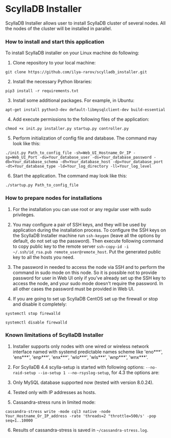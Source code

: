 # ScyllaDB Installer
ScyllaDB Installer allows user to install ScyllaDB cluster of several nodes. All the nodes of the cluster will be installed in parallel.

### How to install and start this application
To install ScyllaDB installer on your Linux machine do following:
1. Clone repository to your local machine:

`git clone https://github.com/ilya-rarov/scylladb_installer.git`

2. Install the necessary Python libraries:

`pip3 install -r requirements.txt`

3. Install some additional packages. For example, in Ubuntu:

`apt-get install python3-dev default-libmysqlclient-dev build-essential`

4. Add execute permissions to the following files of the application:

`chmod +x init.py installer.py startup.py controller.py`

5. Perform initialization of config file and database. The command may look like this:

`./init.py Path_to_config_file -sh=Web_UI_Hostname_Or_IP -sp=Web_UI_Port -du=Your_database_user -ds=Your_database_password -db=Your_database_schema -dh=Your_database_host -dp=Your_database_port -dt=Your_database_type -ld=Your_log_directory -ll=Your_log_level`

6. Start the application. The command may look like this:

`./startup.py Path_to_config_file`

### How to prepare nodes for installations
1. For the installation you can use root or any regular user with sudo privileges.

2. You may configure a pair of SSH keys, and they will be used by application during the installation process.
To configure the SSH keys on the ScyllaDB Installer machine run `ssh-keygen` (leave all the options by default, do not set up the password). 
   Then execute following command to copy public key to the remote server `ssh-copy-id -i ~/.ssh/id_rsa.pub remote_user@remote_host`.
   Put the generated public key to all the hosts you need.
   
3. The password in needed to access the node via SSH and to perform the command in sudo mode on this node. So it is possible not to provide password for user in Web UI only if you've already set up the SSH key to access the node, and your sudo mode doesn't require the password. In all other cases the password must be provided in Web UI.

4. If you are going to set up ScyllaDB CentOS set up the firewall or stop and disable it completely:
   
`systemctl stop firewalld`

`systemctl disable firewalld`

### Known limitations of ScyllaDB Installer
1. Installer supports only nodes with one wired or wireless network interface named with systemd predictable names scheme like 'eno***', 'ens***', 'enp***', 'enx***', 'wlo***', 'wls***', 'wnp***', 'wnx***'.

2. For ScyllaDB 4.4 scylla-setup is started with following options: 
   `--no-raid-setup --io-setup 1 --no-rsyslog-setup`, for 4.3 the options are: 

3. Only MySQL database supported now (tested with version 8.0.24).

4. Tested only with IP addresses as hosts.

5. Cassandra-stress runs in limited mode:

`cassandra-stress write -mode cql3 native -node Your_Hostname_Or_IP_address -rate 'threads=2 "throttle=500/s' -pop seq=1..10000`

6. Results of cassandra-stress is saved in `~/cassandra-stress.log`.
